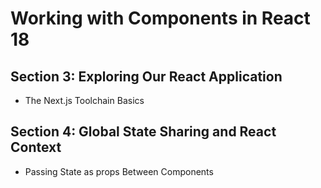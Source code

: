 # Working with Components in React 18
## Section 3: Exploring Our React Application
* The Next.js Toolchain Basics
## Section 4: Global State Sharing and React Context
* Passing State as props Between Components